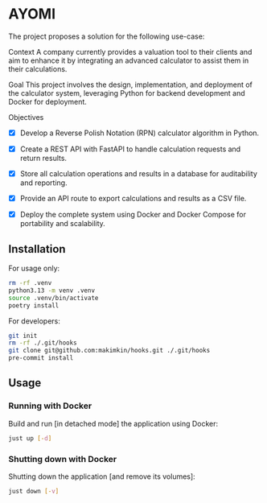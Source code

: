 # AYOMI

The project proposes a solution for the following use-case:

Context
A company currently provides a valuation tool to their clients and aim to enhance it by integrating an advanced calculator to assist them in their calculations.

Goal
This project involves the design, implementation, and deployment of the calculator system, leveraging Python for backend development and Docker for deployment.

Objectives
- [x] Develop a Reverse Polish Notation (RPN) calculator algorithm in Python.
- [x] Create a REST API with FastAPI to handle calculation requests and return results.
- [x] Store all calculation operations and results in a database for auditability and reporting.
- [x] Provide an API route to export calculations and results as a CSV file.
- [x] Deploy the complete system using Docker and Docker Compose for portability and scalability.



## Installation

For usage only:

```bash
rm -rf .venv
python3.13 -m venv .venv
source .venv/bin/activate
poetry install
```

For developers:

```bash
git init
rm -rf ./.git/hooks
git clone git@github.com:makimkin/hooks.git ./.git/hooks
pre-commit install
```

## Usage

### Running with Docker

Build and run [in detached mode] the application using Docker:

```bash
just up [-d]
```

### Shutting down with Docker

Shutting down the application [and remove its volumes]:

```bash
just down [-v]
```
